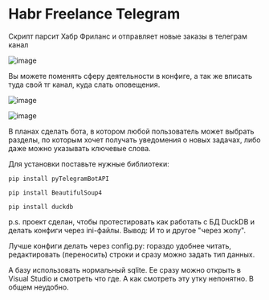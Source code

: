 # Habr Freelance Telegram
Скрипт парсит Хабр Фриланс и отправляет новые заказы в телеграм канал

![image](https://user-images.githubusercontent.com/130507972/232136344-fbcaa884-0eda-4cd2-a8c9-f39c801439b3.png)

Вы можете поменять сферу деятельности в конфиге, а так же вписать туда свой тг канал, куда слать оповещения.

![image](https://user-images.githubusercontent.com/130507972/232136056-d48af87c-81b8-441d-9f70-1598c3539e78.png)

![image](https://user-images.githubusercontent.com/130507972/232136207-648d0830-a1fa-4f5a-9f35-f5941a84278a.png)


В планах сделать бота, в котором любой пользователь может выбрать разделы, по которым хочет получать уведомения о новых задачах, либо даже можно указывать ключевые слова.

Для установки поставьте нужныe библиотеки:

<code>pip install pyTelegramBotAPI</code>

<code>pip install BeautifulSoup4</code>

<code>pip install duckdb</code>


p.s. проект сделан, чтобы протестировать как работать с БД DuckDB и делать конфиги через ini-файлы. Вывод: И то и другое "через жопу". 

Лучше конфиги делать через config.py: гораздо удобнее читать, редактировать (переносить) строки и сразу можно задать тип данных.

А базу использовать нормальный sqlite. Ее сразу можно открыть в Visual Studio и смотреть что где. А как смотреть эту утку непонятно. В общем неудобно.
